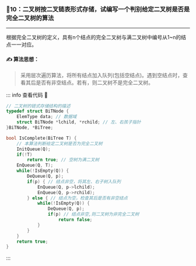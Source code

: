### :page_with_curl:10：二叉树按二叉链表形式存储，试编写一个判别给定二叉树是否是完全二叉树的算法

---
根据完全二叉树的定义，具有n个结点的完全二叉树与满二叉树中编号从1~n的结点一一对应。
#### :writing_hand: 算法思想：
> 采用层次遍历算法，将所有结点加入队列(包括空结点)。遇到空结点时，查看其后是否有非空结点。若有，则二叉树不是完全二叉树。

<!-- ::: details 查看代码  -->
::: info  查看代码 :cup_with_straw:
```C
// 二叉树的链式存储结构的描述
typedef struct BiTNode {
    ElemType data; // 数据域
    struct BiTNode *lchild, *rchild; // 左、右孩子指针
}BiTNode, *BiTree;

bool IsComplete(BiTree T) {
    // 本算法判断给定二叉树是否为完全二叉树
    InitQueue(Q);
    if(!T)
        return true; // 空树为满二叉树
    EnQueue(Q, T);
    while(!IsEmpty(Q)) {
        DeQueue(Q, p);
        if(p) { // 结点非空，将其左、右子树入队列
            EnQueue(Q, p->lchild);
            EnQueue(Q, p->rchild);
        } else { // 结点为空，检查其后是否有非空结点
            while(!IsEmpty(Q)) {
                DeQueue(Q, p);
                if(p) // 结点非空,则二叉树为非完全二叉树
                    return false;
            }
        }
    }
    return true;
}

```
:::

